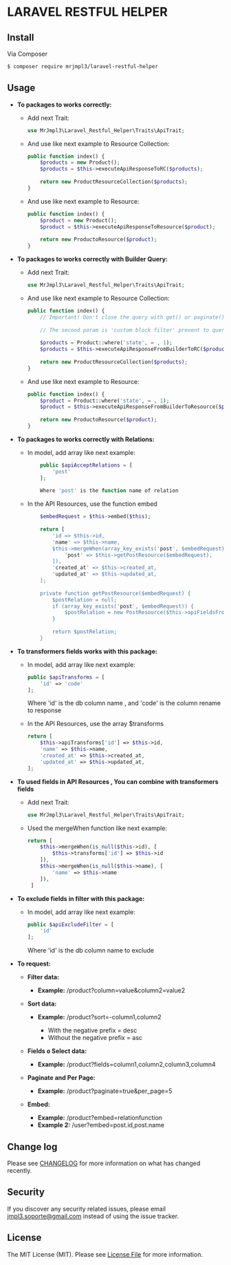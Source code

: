 # LARAVEL RESTFUL HELPER

## Install

Via Composer

``` bash
$ composer require mrjmpl3/laravel-restful-helper
```

## Usage

- **To packages to works correctly:**

	- Add next Trait:
	
		``` php
		use MrJmpl3\Laravel_Restful_Helper\Traits\ApiTrait;
		```
		
	- And use like next example to Resource Collection:
	
		``` php
		public function index() {
			$products = new Product();
			$products = $this->executeApiResponseToRC($products);
				
			return new ProductResourceCollection($products);
		}
		```
		
	- And use like next example to Resource:
	
		``` php
		public function index() {
			$product = new Product();
			$product = $this->executeApiResponseToResource($product);
				
			return new ProductoResource($product);
		}
		```
		
- **To packages to works correctly with Builder Query:**

    - Add next Trait:
	
		``` php
		use MrJmpl3\Laravel_Restful_Helper\Traits\ApiTrait;
		```
		
	- And use like next example to Resource Collection:
	
		``` php
		public function index() {
			// Important! Don't close the query with get() or paginate()
			
			// The second param is 'custom block filter' prevent to query override the builder select
			
			$products = Product::where('state', = , 1);
			$products = $this->executeApiResponseFromBuilderToRC($products, ['state']);
				
			return new ProductResourceCollection($products);
		}
		```
		
	- And use like next example to Resource:
	
		``` php
		public function index() {
			$product = Product::where('state', = , 1);
			$product = $this->executeApiResponseFromBuilderToResource($product);
				
			return new ProductoResource($product);
		}
        ```
        
- **To packages to works correctly with Relations:**
    
    - In model, add array like next example:
        ``` php
    		public $apiAcceptRelations = [
    			'post'
    		];
    		
    		Where 'post' is the function name of relation
    	```
    		
    - In the API Resources, use the function embed

        ``` php
    		$embedRequest = $this->embed($this);
    		
    		return [
    			'id => $this->id,
    			'name' => $this->name,
    			$this->mergeWhen(array_key_exists('post', $embedRequest), [
    			    'post' => $this->getPostResource($embedRequest),
    			]),
    			'created_at' => $this->created_at,
    			'updated_at' => $this->updated_at,
    		];
    		
    		private function getPostResource($embedRequest) {
    		    $postRelation = null;
    		    if (array_key_exists('post', $embedRequest)) {
    		        $postRelation = new PostResource($this->apiFieldsFromArrayToResource($this->post(), $embedRequest['post'])->first());
    		    }
    		    
    		    return $postRelation;
    		}
    	```
    		
- **To transformers fields works with this package:**

	- In model, add array like next example:
	
		``` php
		public $apiTransforms = [
			'id' => 'code'
		];
		```
		
		Where 'id' is the db column name , and 'code' is the column rename to response
	
	- In the API Resources, use the array $transforms
	
		``` php
		return [
			$this->apiTransforms['id'] => $this->id,
			'name' => $this->name,
			'created_at' => $this->created_at,
			'updated_at' => $this->updated_at,
		];
		```
		
- **To used fields in API Resources , You can combine with transformers fields**

	- Add next Trait:
	
    	``` php
    	use MrJmpl3\Laravel_Restful_Helper\Traits\ApiTrait;
    	```
    	
    - Used the mergeWhen function like next example:
    
    	``` php
    	return [
    		$this->mergeWhen(is_null($this->id), [
    			$this->transforms['id'] => $this->id
    		]),
    		$this->mergeWhen(is_null($this->name), [
    			'name' => $this->name
    		]),
    	 ]
    	```
    		
- **To exclude fields in filter with this package:**

	- In model, add array like next example:
	
		``` php
		public $apiExcludeFilter = [
			'id'
		];
		```
		
		Where 'id' is the db column name to exclude
	
- **To request:**

	- **Filter data:** 
	
		- **Example:** /product?column=value&column2=value2
		
	- **Sort data:**
	
		- **Example:** /product?sort=-column1,column2
		
			- With the negative prefix = desc
            - Without the negative prefix = asc
            
    - **Fields o Select data:**
    
    	- **Example:** /product?fields=column1,column2,column3,column4
    	
    - **Paginate and Per Page:**
    
    	- **Example:** /product?paginate=true&per_page=5
    	
    - **Embed:**
        
        - **Example:** /product?embed=relationfunction
        - **Example 2:** /user?embed=post.id,post.name
## Change log

Please see [CHANGELOG](CHANGELOG.md) for more information on what has changed recently.

## Security

If you discover any security related issues, please email jmpl3.soporte@gmail.com instead of using the issue tracker.

## License

The MIT License (MIT). Please see [License File](LICENSE.md) for more information.
